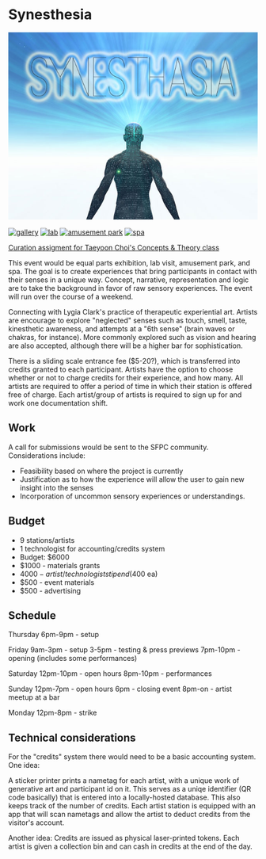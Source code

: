 # Synesthesia

![Synesthesia](img/synesthasia.jpg)

[![gallery](https://c1.staticflickr.com/7/6096/6236745783_af6659a77f_n.jpg)](https://www.flickr.com/photos/happyfamousartists/6236745783/)
[![lab](https://c1.staticflickr.com/1/55/149332018_6a599b8b2a_m.jpg)](https://www.flickr.com/photos/jurvetson/149332018/)
[![amusement park](https://c1.staticflickr.com/3/2541/3777962464_4c0a190fd7_m.jpg)](https://www.flickr.com/photos/arpik/3777962464/)
[![spa](https://c1.staticflickr.com/9/8406/8633256793_fb6b1e8dc4_n.jpg)](https://www.flickr.com/photos/merlin-phuket/8633256793/)



[Curation assigment for Taeyoon Choi's Concepts & Theory class](https://github.com/tchoi8/ConceptsClass/blob/master/Exhibition.md
)

This event would be equal parts exhibition, lab visit, amusement park, and spa. The goal is to create experiences that bring participants in contact with their senses in a unique way. Concept, narrative, representation and logic are to take the background in favor of raw sensory experiences. The event will run over the course of a weekend.

Connecting with Lygia Clark's practice of therapeutic experiential art. Artists are encourage to explore "neglected" senses such as touch, smell, taste, kinesthetic awareness, and attempts at a "6th sense" (brain waves or chakras, for instance). More commonly explored such as vision and hearing are also accepted, although there will be a higher bar for sophistication.

There is a sliding scale entrance fee ($5-20?), which is transferred into credits granted to each participant. Artists have the option to choose whether or not to charge credits for their experience, and how many. All artists are required to offer a period of time in which their station is offered free of charge. Each artist/group of artists is required to sign up for and work one documentation shift. 

## Work

A call for submissions would be sent to the SFPC community. Considerations include:

 * Feasibility based on where the project is currently
 * Justification as to how the experience will allow the user to gain new insight into the senses
 * Incorporation of uncommon sensory experiences or understandings.

## Budget
 * 9 stations/artists
 * 1 technologist for accounting/credits system
 * Budget: $6000
  * $1000 - materials grants
  * $4000 - artist/technologist stipend ($400 ea)
  * $500 - event materials
  * $500 - advertising

## Schedule

Thursday
6pm-9pm - setup 

Friday
9am-3pm - setup
3-5pm - testing & press previews
7pm-10pm - opening (includes some performances)

Saturday
12pm-10pm - open hours
8pm-10pm - performances

Sunday
12pm-7pm - open hours
6pm - closing event
8pm-on - artist meetup at a bar

Monday
12pm-8pm - strike

## Technical considerations

For the "credits" system there would need to be a basic accounting system. One idea:

A sticker printer prints a nametag for each artist, with a unique work of generative art and participant id on it. This serves as a uniqe identifier (QR code basically) that is entered into a locally-hosted database. This also keeps track of the number of credits.
Each artist station is equipped with an app that will scan nametags and allow the artist to deduct credits from the visitor's account.

Another idea:
Credits are issued as physical laser-printed tokens. Each artist is given a collection bin and can cash in credits at the end of the day.